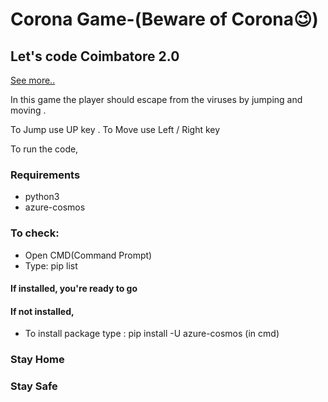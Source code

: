 # Corona Game-(Beware of Corona😉)
## Let's code Coimbatore 2.0
[See more..](https://twitter.com/kgkitean/status/1245275945570836480?lang=en)

In this game the player should escape from the viruses by jumping and moving .

To Jump use UP key . To Move use Left / Right key 

To run the code,

### Requirements
* python3
* azure-cosmos

### To check: 
* Open CMD(Command Prompt)
* Type: pip list

#### If installed, you're ready to go 
#### If not installed, 
* To install package type : pip install -U azure-cosmos (in cmd)

### Stay Home 
### Stay Safe
